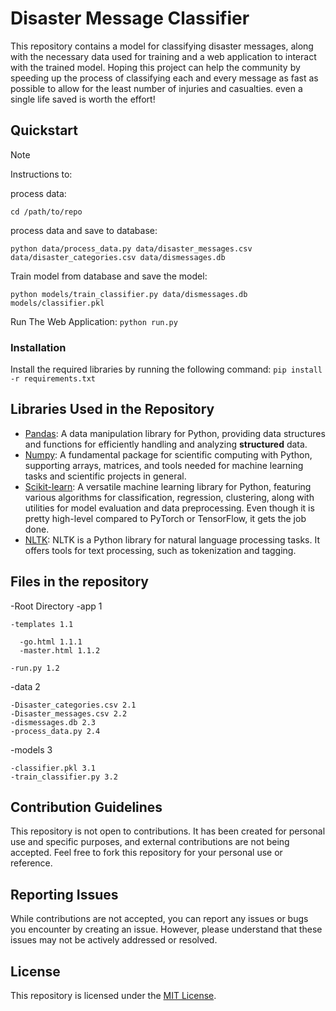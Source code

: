 # Disaster Message Classifier

This repository contains a model for classifying disaster messages, along with the necessary data used for training and a web application to interact with the trained model.
Hoping this project can help the community by speeding up the process of classifying each and every message as fast as possible to allow for the least number of injuries and casualties.
even a single life saved is worth the effort!


## Quickstart

> [!NOTE]
> Instructions to:
>
> 
>  process data:
>
> `cd /path/to/repo`
>
> process data and save to database:
>
> `python data/process_data.py data/disaster_messages.csv data/disaster_categories.csv data/dismessages.db`
>
>  Train model from database and save the model:
> 
> `python models/train_classifier.py data/dismessages.db models/classifier.pkl`
>
> Run The Web Application:
>  `python run.py`

### Installation

Install the required libraries by running the following command:
`pip install -r requirements.txt`

## Libraries Used in the Repository

- [Pandas](https://pandas.pydata.org/): A data manipulation library for Python, providing data structures and functions for efficiently handling and analyzing **structured** data.
- [Numpy](https://numpy.org/): A fundamental package for scientific computing with Python, supporting arrays, matrices, and tools needed for machine learning tasks and scientific projects in general.
- [Scikit-learn](https://scikit-learn.org/): A versatile machine learning library for Python, featuring various algorithms for classification, regression, clustering, along with utilities for model evaluation and data preprocessing. Even though it is pretty high-level compared to PyTorch or TensorFlow, it gets the job done.
- [NLTK](https://www.nltk.org/): NLTK is a Python library for natural language processing tasks. It offers tools for text processing, such as tokenization and tagging.

## Files in the repository
-Root Directory
  -app 1
  
    -templates 1.1
    
      -go.html 1.1.1
      -master.html 1.1.2
      
    -run.py 1.2
    
  -data 2

    -Disaster_categories.csv 2.1
    -Disaster_messages.csv 2.2
    -dismessages.db 2.3
    -process_data.py 2.4
    
  -models 3
  
    -classifier.pkl 3.1
    -train_classifier.py 3.2

## Contribution Guidelines

This repository is not open to contributions. It has been created for personal use and specific purposes, and external contributions are not being accepted. Feel free to fork this repository for your personal use or reference.

## Reporting Issues

While contributions are not accepted, you can report any issues or bugs you encounter by creating an issue. However, please understand that these issues may not be actively addressed or resolved.

## License

This repository is licensed under the [MIT License](https://opensource.org/licenses/MIT).


